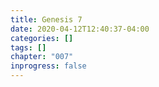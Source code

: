 ```yaml
---
title: Genesis 7
date: 2020-04-12T12:40:37-04:00
categories: []
tags: []
chapter: "007"
inprogress: false
---
```


